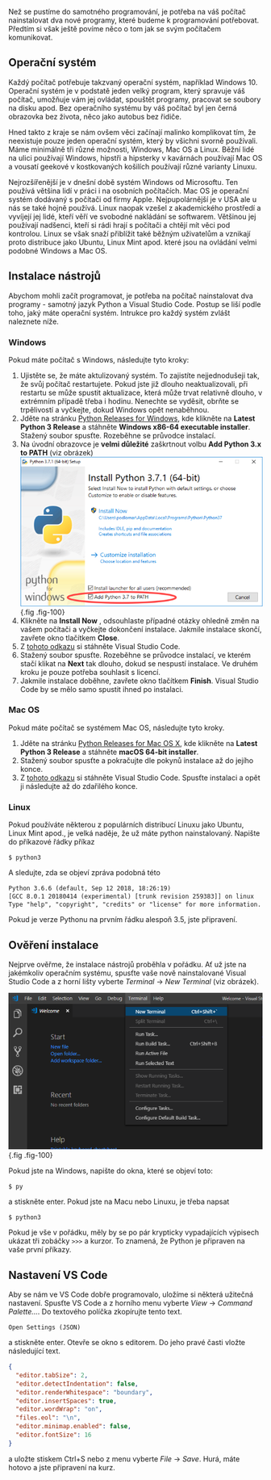 Než se pustíme do samotného programování, je potřeba na váš počítač nainstalovat dva nové programy, které budeme k programování potřebovat. Předtím si však ještě povíme něco o tom jak se svým počítačem komunikovat.

## Operační systém

Každý počítač potřebuje takzvaný operační systém, například Windows 10. Operační systém je v podstatě jeden velký program, který spravuje váš počítač, umožňuje vám jej ovládat, spouštět programy, pracovat se soubory na disku apod. Bez operačního systému by váš počítač byl jen černá obrazovka bez života, něco jako autobus bez řidiče.

Hned takto z kraje se nám ovšem věci začínají malinko komplikovat tím, že neexistuje pouze jeden operační systém, který by všichni svorně používali. Máme minimálně tři různé možnosti, Windows, Mac OS a Linux. Běžní lidé na ulici používají Windows, hipstři a hipsterky v kavárnách používají Mac OS a vousatí geekové v kostkovaných košilích používají různé varianty Linuxu.

Nejrozšířenější je v dnešní době systém Windows od Microsoftu. Ten používá většina lidí v práci i na osobních počítačích. Mac OS je operační systém dodávaný s počítači od firmy Apple. Nejpupolárnější je v USA ale u nás se také hojně používá. Linux naopak vzešel z akademického prostředí a vyvíjejí jej lidé, kteří věří ve svobodné nakládání se softwarem. Většinou jej používají nadšenci, kteří si rádi hrají s počítači a chtějí mít věci pod kontrolou. Linux se však snaží přiblížit také běžným uživatelům a vznikají proto distribuce jako Ubuntu, Linux Mint apod. které jsou na ovládání velmi podobné Windows a Mac OS.

## Instalace nástrojů

Abychom mohli začít programovat, je potřeba na počítač nainstalovat dva programy - samotný jazyk Python a Visual Studio Code. Postup se liší podle toho, jaký máte operační systém. Intrukce pro každý systém zvlášt naleznete níže.

### Windows

Pokud máte počítač s Windows, následujte tyto kroky:

1. Ujistěte se, že máte aktulizovaný systém. To zajistíte nejjednodušeji tak, že svůj počítač restartujete. Pokud jste již dlouho neaktualizovali, při restartu se může spustit aktualizace, která může trvat relativně dlouho, v extrémním případě třeba i hodinu. Nenechte se vyděsit, obrňte se trpělivostí a vyčkejte, dokud Windows opět nenaběhnou.
1. Jděte na stránku [Python Releases for Windows](https://www.python.org/downloads/windows/), kde klikněte na **Latest Python 3 Release** a stáhněte **Windows x86-64 executable installer**. Stažený soubor spusťte. Rozeběhne se průvodce instalací.
1. Na úvodní obrazovce je **velmi důležité** zaškrtnout volbu **Add Python 3.x to PATH** (viz obrázek)
   ![Instalace Pythonu](assets/python-setup.png){.fig .fig-100}
1. Klikněte na **Install Now** , odsouhlaste případné otázky ohledně změn na vašem počítači a vyčkejte dokončení instalace. Jakmile instalace skončí, zavřete okno tlačítkem **Close**.
1. Z [tohoto odkazu](https://aka.ms/win32-x64-user-stable) si stáhněte Visual Studio Code.
1. Stažený soubor spusťte. Rozeběhne se průvodce instalací, ve kterém stačí klikat na **Next** tak dlouho, dokud se nespustí instalace. Ve druhém kroku je pouze potřeba souhlasit s licencí.
1. Jakmile instalace doběhne, zavřete okno tlačítkem **Finish**. Visual Studio Code by se mělo samo spustit ihned po instalaci.

### Mac OS

Pokud máte počítač se systémem Mac OS, následujte tyto kroky.

1. Jděte na stránku [Python Releases for Mac OS X](https://www.python.org/downloads/mac-osx/), kde klikněte na **Latest Python 3 Release** a stáhněte **macOS 64-bit installer**.
1. Stažený soubor spusťte a pokračujte dle pokynů instalace až do jejího konce.
1. Z [tohoto odkazu](https://go.microsoft.com/fwlink/?LinkID=620882) si stáhněte Visual Studio Code. Spusťte instalaci a opět ji následujte až do zdařilého konce.

### Linux

Pokud používáte některou z populárních distribucí Linuxu jako Ubuntu, Linux Mint apod., je velká naděje, že už máte python nainstalovaný. Napište do příkazové řádky příkaz

```shell
$ python3
```

A sledujte, zda se objeví zpráva podobná této

```
Python 3.6.6 (default, Sep 12 2018, 18:26:19)
[GCC 8.0.1 20180414 (experimental) [trunk revision 259383]] on linux
Type "help", "copyright", "credits" or "license" for more information.
```

Pokud je verze Pythonu na prvním řádku alespoň 3.5, jste připravení.

## Ověření instalace

Nejprve ověřme, že instalace nástrojů proběhla v pořádku. Ať už jste na jakémkoliv operačním systému, spusťte vaše nově nainstalované Visual Studio Code a z horní lišty vyberte <i>Terminal</i> → <i>New Terminal</i> (viz obrázek).

![VS Code Terminal](assets/vscode-term.png){.fig .fig-100}

Pokud jste na Windows, napište do okna, které se objeví toto:

```shell
$ py
```

a stiskněte enter. Pokud jste na Macu nebo Linuxu, je třeba napsat

```shell
$ python3
```

Pokud je vše v pořádku, měly by se po pár krypticky vypadajících výpisech ukázat tři zobáčky `>>>` a kurzor. To znamená, že Python je připraven na vaše první příkazy.

## Nastavení VS Code

Aby se nám ve VS Code dobře programovalo, uložíme si některá užitečná nastavení. Spusťte VS Code a z horního menu vyberte <i>View</i> → <i>Command Palette...</i>. Do textového políčka zkopírujte tento text.

```
Open Settings (JSON)
```

a stiskněte enter. Otevře se okno s editorem. Do jeho pravé časti vložte následující text.

```json
{
  "editor.tabSize": 2,
  "editor.detectIndentation": false,
  "editor.renderWhitespace": "boundary",
  "editor.insertSpaces": true,
  "editor.wordWrap": "on",
  "files.eol": "\n",
  "editor.minimap.enabled": false,
  "editor.fontSize": 16
}
```

a uložte stiskem Ctrl+S nebo z menu vyberte <i>File</i> → <i>Save</i>. Hurá, máte hotovo a jste připravení na kurz.
